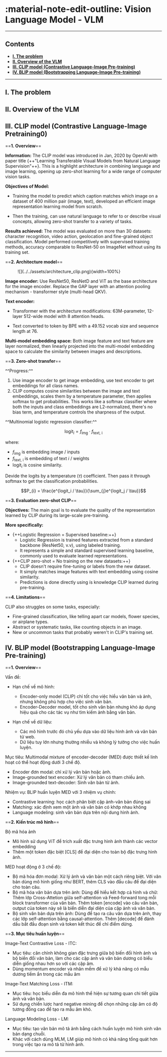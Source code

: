 # :material-note-edit-outline: Vision Language Model - VLM
---

## Contents

- [**I. The problem**](#i-the-problem)
- [**II. Overview of the VLM**](#ii-overview-of-the-vlm)
- [**III. CLIP model (Contrastive Language-Image Pre-training)**](#iii-clip-model-contrastive-language-image-pretraining)
- [**IV. BLIP model (Bootstrapping Language-Image Pre-training)**](#iv-blip-model-bootstrapping-language-image-pre-training)

---

## I. The problem
## II. Overview of the VLM
## III. CLIP model (Contrastive Language-Image Pretraining0)
==**1. Overview**==

**Information:** The CLIP model was introduced in Jan, 2020 by OpenAI with paper title {++"Learning Transferable Visual Models from Natural Language Supervision"++}. This is a highlight architecture in combining language and image learning, opening up zero-shot learning for a wide range of computer vision tasks.

**Objectives of Model:** 

- Training the model to predict which caption matches which image on a dataset of 400 million pair (image, text), developed an efficient image representation learning model from scratch. 

- Then the training, can use natural language to refer to or describe visual concepts, allowing zero-shot transfer to a variety of tasks.

**Results achieved:** The model was evaluated on more than 30 datasets: character recognition, video action, geolocation and fine-grained object classification. Model performed competitively with supervised training methods, accuracy comparable to ResNet-50 on ImageNet without using its training set.

==**2. Architecture model**==

<figure markdown="span">
    ![](../../assets/architecture_clip.png){width=100%}
</figure>

**Image encoder:** Use ResNet50, ResNetD and ViT as the base architecture for the image encoder. Replace the GAP layer with an attention pooling mechanism - transformer style (multi-head QKV). 

**Text encoder:** 

- Transformer with the architecture modifications: 63M-parameter, 12-layer 512-wide model with 8 attention heads. 

- Text converted to token by BPE with a 49.152 vocab size and sequence length at 76.

**Multi-model embedding space:** Both image feature and text feature are layer normalized, then linearly projected into the multi-model embedding space to calculate the similarity between images and descriptions.

==**3. Zero-shot transfer**==

^^Progress:^^

1. Use image encoder to get image embedding, use text encoder to get embeddings for all class names.
2. CLIP computes cosine similarities between the image and text embeddings, scales them by a temperature parameter, then applies softmax to get probabilities. This works like a softmax classifier where both the inputs and class embeddings are L2-normalized, there's no bias term, and temperature controls the sharpness of the output. 

^^Multinomial logistic regression classifier:^^

$$\text{logit}_{i} = f_\text{img} \cdot f_\text{text, i}$$

where:

- $f_\text{img}$ is embedding image / inputs
- $f_\text{text, i}$ is embedding of text $i$ / weights
- $\text{logit}_{i}$ is cosine similarity. 

Devide the logits by a temperature ($\tau$) coefficient. Then pass it through softmax to get the classification probabilities.

$$P_{i} = \frac{e^{logit_i / \tau}}{\sum_{j}e^{logit_j / \tau}}$$

==**3. Evaluation zero-shot CLIP**==

**Objectives:** The main goal is to evaluate the quality of the representation learned by CLIP during its large-scale pre-training.

**More specifically:**

- {++Logistic Regression = Supervised baseline:++}
    - Logistic Regression is trained features extracted from a standard backbone (ResNet50, v.v), using labeled training.
    - It represents a simple and standard supervised learning baseline, commonly used to evaluate learned representations. 
- {++CLIP zero-shot = No training on the new datasets:++}
    - CLIP doesn't require fine-tuning or labels from the new dataset.
    - It simply matches image features with text embedding using cosine similarity.
    - Predictions is done directly using ís knowledge CLIP learned during pre-training.

==**4. Limitations**==

CLIP also struggles on some tasks, especially:

- Fine-grained classification, like telling apart car models, flower species, or airplane types.
- Abstract or systematic tasks, like counting objects in an image.
- New or uncommon tasks that probably weren't in CLIP's training set. 

## IV. BLIP model (Bootstrapping Language-Image Pre-training)

==**1. Overview**==

Vấn đề: 

- Hạn chế về mô hình: 

    - Encoder-only model (CLIP) chỉ tốt cho việc hiểu văn bản và ảnh, nhưng không phù hợp cho việc sinh văn bản. 
    - Encoder-Decoder model, tốt cho sinh văn bản nhưng khó áp dụng hiệu quả cho các tác vụ như tìm kiếm ảnh bằng văn bản. 

- Hạn chế về dữ liệu:

    - Các mô hình trước đó chủ yếu dựa vào dữ liệu hình ảnh và văn bản từ web.
    - Dữ liệu tuy lớn nhưng thường nhiễu và không lý tưởng cho việc huấn luyện.

Mục tiêu: Multimodal mixture of encoder-decoder (MED) được thiết kế linh hoạt có thể hoạt động dưới 3 chế độ. 

- Encoder đơn modal: chỉ xử lý văn bản hoặc ảnh.
- Image-grounded text encoder: Xử lý văn bản có tham chiếu ảnh.    
- Image-grounded text-decoder: Sinh văn bản từ ảnh.

Nhiệm vụ: BLIP huấn luyện MED với 3 nhiệm vụ chính:

- Contrastive learning: học cách phân biệt cặp ảnh-văn bản đúng sai
- Matching: xác định xem một ảnh và văn bản có khớp nhau không
- Language modeling: sinh văn bản dựa trên nội dung hình ảnh.

==**2. Kiến trúc mô hình**==

Bộ mã hóa ảnh

- Mô hình sử dụng ViT để trích xuất đặc trưng hình ảnh thành các vector embedding
- Thêm một token đặc biệt [CLS] để đại diện cho toàn bộ đặc trưng hình ảnh.

MED hoạt động ở 3 chế độ:

- Bộ mã hóa đơn modal: Xử lý ảnh và văn bản một cách riêng biệt. Với văn bản dùng mô hình giống như BERT, thêm CLS vào đầu câu để đại diện cho toàn câu.
- Bộ mã hóa văn bản dựa trên ảnh: Dùng để hiểu kết hợp cả hình và chữ: Thêm lớp Cross-Attetion giữa self-attention và Feed-forward tong mỗi block transformer của văn bản. Thêm token [encode] vào câu văn bản, output của token này sẽ là biển diễn đại diện của cặp ảnh và văn bản.
- Bộ sinh văn bản dựa trên ảnh: Dùng để tạo ra câu văn dựa trên ảnh, thay các lớp self-attention bằng causal-attention. Thêm [decode] để đánh dấu bắt đầu đoạn sinh và token kết thúc để chỉ điểm dừng.

==**3. Mục tiêu huấn luyện**==

Image-Text Contrastive Loss - ITC:

- Mục tiêu: căn chỉnh không gian đặc trưng giữa bộ biến đổi hỉnh ảnh và bộ biến đổi văn bản, làm cho các cặp ảnh và văn bản dương có biểu diễn giống nhau hơn so với các cặp âm.
- Dùng momentum encoder và nhãn mềm để xử lý khả năng có mẫu dương tiềm ẩn trong các mẫu âm

Image-Text Matching Loss - ITM:

- Mục tiêu: học biểu diễn đa mô hình thể hiện sự tương quan chi tiết giữa ảnh và văn bản.
- Sử dụng chiến lược hard negative mining để chọn những cặp âm có độ tương đồng cao để tạo ra mẫu âm khó.

Language Modeling Loss - LM:

- Mục tiêu: tạo văn bản mô tả ảnh bằng cách huấn luyện mô hình sinh văn bản dạng chuỗi.
- Khác với cách dùng MLM, LM giúp mô hình có khả năng tổng quát hơn trong việc tạo ra mô tả từ hình ảnh.






---


